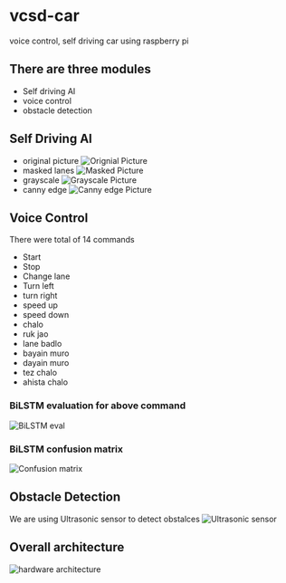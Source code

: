 # vcsd-car
voice control, self driving car using raspberry pi
## There are three modules
- Self driving AI
- voice control
- obstacle detection

## Self Driving AI
- original picture
  ![Orignial Picture](https://1.imgur.com/RDtfiUl.png)
- masked lanes
  ![Masked Picture](https://imgur.com/hYQteWN)
- grayscale
  ![Grayscale Picture](https://imgur.com/s12hP6e)
- canny edge
  ![Canny edge Picture](https://imgur.com/C5SDS9D)

## Voice Control
There were total of 14 commands
- Start
- Stop
- Change lane
- Turn left
- turn right
- speed up
- speed down
- chalo
- ruk jao
- lane badlo
- bayain muro
- dayain muro
- tez chalo
- ahista chalo

### BiLSTM evaluation for above command
![BiLSTM eval](https://imgur.com/e1OQ1NV)
### BiLSTM confusion matrix
![Confusion matrix](https://imgur.com/cTdKmre)

## Obstacle Detection
We are using Ultrasonic sensor to detect obstalces
![Ultrasonic sensor](https://imgur.com/FPdrN3f)

## Overall architecture
![hardware architecture](https://imgur.com/SfQBGNq)

